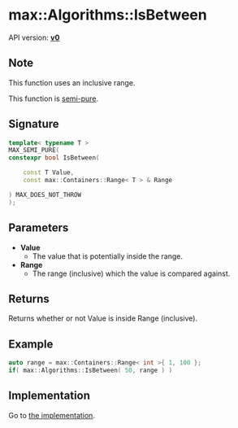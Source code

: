 # max::Algorithms::IsBetween

API version: [**v0**](../../v0.md)

## Note

This function uses an inclusive range.

This function is [semi-pure](../Compiling/MAX_SEMI_PURE.md).

## Signature

```c++
template< typename T >
MAX_SEMI_PURE(
constexpr bool IsBetween(

	const T Value,
	const max::Containers::Range< T > & Range

) MAX_DOES_NOT_THROW
);
```

## Parameters

* **Value**
    * The value that is potentially inside the range.
* **Range**
	* The range (inclusive) which the value is compared against.

## Returns

Returns whether or not Value is inside Range (inclusive).

## Example

```c++
auto range = max::Containers::Range< int >{ 1, 100 };
if( max::Algorithms::IsBetween( 50, range ) )
```

## Implementation

Go to [the implementation](../../../../Code/Include/max/Algorithms/IsBetween.inl#L13).
